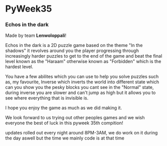 # PyWeek35
### Echos in the dark

Made by team **Lenwoloppali**!

Echos in the dark is a 2D puzzle game based on the theme "In the shadows" it revolves around you the player progressing through increasingly harder puzzles to get to the end of the game and beat the final level known as the "Haraam" otherwise known as "Forbidden" which is the hardest level. 

You have a few abilites which you can use to help you solve puzzles such as, my favourite, Inverse which inverts the world into different state which can you show you the pesky blocks you cant see in the "Normal" state, during inverse you are slower and can't jump as high but it allows you to see where everything that is invisible is.

I hope you enjoy the game as much as we did making it.


We look forward to us trying out other peoples games and we wish everyone the best of luck in this pyweek 35th compition!

updates rolled out every night around 8PM-3AM, we do work on it during the day aswell but the time we mainly code is at that time 

